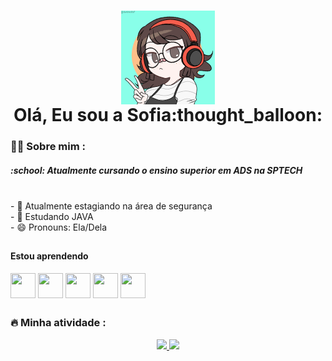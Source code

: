 <h1 align="center">
<img src="https://github.com/SofiVBastos/Images/blob/main/download20230300010356.png" width="150" height="150" align="center"/>
<br>
Olá, Eu sou a Sofia:thought_balloon:
</h1>

### :woman_technologist: Sobre mim :
<h5>
:school: Atualmente cursando o ensino superior em ADS na SPTECH 
</h5>
<br>
- 🔭 Atualmente estagiando na área de segurança
<br>
- 🌱 Estudando JAVA
<br>
- 😄 Pronouns: Ela/Dela

##
<h4>Estou aprendendo</h4>
<div style="display: inline_block">
<img src="https://cdn.jsdelivr.net/gh/devicons/devicon/icons/javascript/javascript-original.svg" width="40" height="40" align="center"/>
<img src="https://cdn.jsdelivr.net/gh/devicons/devicon/icons/css3/css3-original.svg" width="40" height="40" align="center"/>
<img src="https://cdn.jsdelivr.net/gh/devicons/devicon/icons/html5/html5-original.svg" width="40" height="40" align="center"/>
<img src="https://cdn.jsdelivr.net/gh/devicons/devicon/icons/java/java-original.svg" width="40" height="40" align="center"/>
<img src="https://cdn.jsdelivr.net/gh/devicons/devicon/icons/mysql/mysql-original.svg" width="40" height="40" align="center"/>
                    
</div>

##

### :fire: Minha atividade :
<div align="center">
<a href="https://github.com/SofiVBastos">
<img height="180em" src="https://github-readme-stats.vercel.app/api/top-langs/?username=SofiVBastos&layout=compact&langs_count=7&theme=dracula" />
<img height="180em" src="https://github-readme-stats.vercel.app/api?username=SofiVBastos&show_icons=true&theme=dracula&include_all_commits=true&count_private=true" />

</div>
